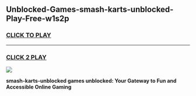 
## Unblocked-Games-smash-karts-unblocked-Play-Free-w1s2p
<h3>
<a href="https://premium76.site?title=smash-karts-unblocked&ref=24M">CLICK TO PLAY</a></h3>
<hr>

<h3>
<a href="https://premium76.site?title=smash-karts-unblocked&ref=24M">CLICK 2 PLAY</a>
  
</h3>

<a href="https://premium76.site?title=smash-karts-unblocked&ref=24M"><img src="https://clearcache.store/games.png"></a>


**smash-karts-unblocked games unblocked: Your Gateway to Fun and Accessible Online Gaming**
